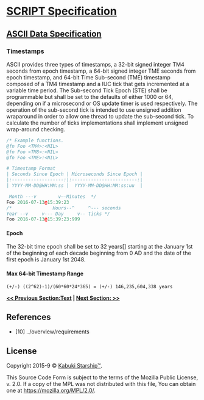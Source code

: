 # [SCRIPT Specification](../)

## [ASCII Data Specification](./)

### Timestamps

ASCII provides three types of timestamps, a 32-bit signed integer TM4 seconds from epoch timestamp, a 64-bit signed integer TME seconds from epoch timestamp, and 64-bit Time Sub-second (TME) timestamp composed of a TM4 timestamp and a IUC tick that gets incremented at a variable time period. The Sub-second Tick Epoch (STE) shall be programmable but shall be set to the defaults of either 1000 or 64, depending on if a microsecond or OS update timer is used respectively. The operation of the sub-second tick is intended to use unsigned addition wraparound in order to allow one thread to update the sub-second tick. To calculate the number of ticks implementations shall implement unsigned wrap-around checking.

```C++
/* Example functions.
@fn Foo <TM4>:<NIL>
@fn Foo <TM8>:<NIL>
@fn Foo <TME>:<NIL>

# Timestamp Format
| Seconds Since Epoch | Microseconds Since Epoch |
|:-------------------:|:------------------------:|
| YYYY-MM-DD@HH:MM:ss |  YYYY-MM-DD@HH:MM:ss:uu  |

 Month ---v        v—-Minutes  */
Foo 2016-07-13@15:39:23
/*               Hours--^     ^--- seconds
Year --v     v--- Day     v-- ticks */
Foo 2016-07-13@15:39:23:999
```

#### Epoch

The 32-bit time epoch shall be set to 32 years[] starting at the January 1st of the beginning of each decade beginning from 0 AD and the date of the first epoch is January 1st 2048.

#### Max 64-bit Timestamp Range

`(+/-) ((2^62)-1)/(60*60*24*365) = (+/-) 146,235,604,338 years`

**[<< Previous Section:Text](./text) | [Next Section: >>](./)**

## References

* [10] ../overview/requirements

## License

Copyright 2015-9 © [Kabuki Starship™](https://kabukistarship.com).

This Source Code Form is subject to the terms of the Mozilla Public License, v. 2.0. If a copy of the MPL was not distributed with this file, You can obtain one at <https://mozilla.org/MPL/2.0/>.
